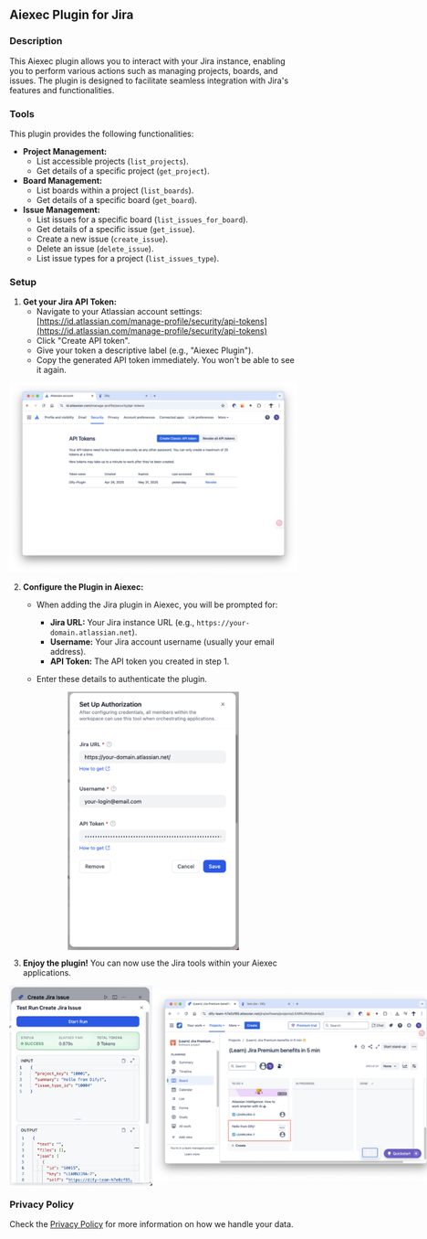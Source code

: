 ## Aiexec Plugin for Jira

### Description

This Aiexec plugin allows you to interact with your Jira instance, enabling you to perform various actions such as managing projects, boards, and issues. The plugin is designed to facilitate seamless integration with Jira's features and functionalities.

### Tools

This plugin provides the following functionalities:

*   **Project Management:**
    *   List accessible projects (`list_projects`).
    *   Get details of a specific project (`get_project`).
*   **Board Management:**
    *   List boards within a project (`list_boards`).
    *   Get details of a specific board (`get_board`).
*   **Issue Management:**
    *   List issues for a specific board (`list_issues_for_board`).
    *   Get details of a specific issue (`get_issue`).
    *   Create a new issue (`create_issue`).
    *   Delete an issue (`delete_issue`).
    *   List issue types for a project (`list_issues_type`).

### Setup

1.  **Get your Jira API Token:**
    *   Navigate to your Atlassian account settings: [https://id.atlassian.com/manage-profile/security/api-tokens](https://id.atlassian.com/manage-profile/security/api-tokens)
    *   Click "Create API token".
    *   Give your token a descriptive label (e.g., "Aiexec Plugin").
    *   Copy the generated API token immediately. You won't be able to see it again.

![get-token](_assets/get-token.png)

2.  **Configure the Plugin in Aiexec:**
    *   When adding the Jira plugin in Aiexec, you will be prompted for:
        *   **Jira URL:** Your Jira instance URL (e.g., `https://your-domain.atlassian.net`).
        *   **Username:** Your Jira account username (usually your email address).
        *   **API Token:** The API token you created in step 1.

    *   Enter these details to authenticate the plugin.

<div style="display: flex; justify-content: center; align-items: center;">
    <img src="_assets/auth.png" alt="Authentication Example" width="300px"/>
</div>

3.  **Enjoy the plugin!** You can now use the Jira tools within your Aiexec applications.

<div style="display: flex; justify-content: space-around; align-items: center;">
    <img src="_assets/create-issue.png" alt="Usage Example" width="250px"/>
    <img src="_assets/result.png" alt="Example" width="600px"/>
</div>

### Privacy Policy

Check the [Privacy Policy](PRIVACY.md) for more information on how we handle your data.
